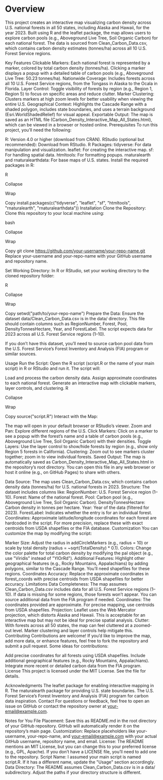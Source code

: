 # Overview
This project creates an interactive map visualizing carbon density across U.S. national forests in all 50 states, including Alaska and Hawaii, for the year 2023. Built using R and the leaflet package, the map allows users to explore carbon pools (e.g., Aboveground Live Tree, Soil Organic Carbon) for each national forest. The data is sourced from Clean_Carbon_Data.csv, which contains carbon density estimates (tonnes/ha) across all 10 U.S. Forest Service regions.

Key Features
Clickable Markers: Each national forest is represented by a marker, colored by total carbon density (tonnes/ha). Clicking a marker displays a popup with a detailed table of carbon pools (e.g., Aboveground Live Tree: 50.23 tonnes/ha).
Nationwide Coverage: Includes forests across all 10 U.S. Forest Service regions, from the Tongass in Alaska to the Ocala in Florida.
Layer Control: Toggle visibility of forests by region (e.g., Region 1, Region 5) to focus on specific areas and reduce clutter.
Marker Clustering: Clusters markers at high zoom levels for better usability when viewing the entire U.S.
Geographical Context: Highlights the Cascade Range with a shaded polygon, includes state boundaries, and uses a terrain background (Esri.WorldShadedRelief) for visual appeal.
Exportable Output: The map is saved as an HTML file (Carbon_Density_Interactive_Map_All_States.html), which can be viewed in a browser or hosted online.
Prerequisites
To run this project, you’ll need the following:

R: Version 4.0 or higher (download from CRAN).
RStudio (optional but recommended): Download from RStudio.
R Packages:
tidyverse: For data manipulation and visualization.
leaflet: For creating the interactive map.
sf: For handling spatial data.
htmltools: For formatting popups.
rnaturalearth and rnaturalearthdata: For base maps of U.S. states.
Install the required packages in R:

R

Collapse

Wrap

Copy
install.packages(c("tidyverse", "leaflet", "sf", "htmltools", "rnaturalearth", "rnaturalearthdata"))
Installation
Clone the Repository:
Clone this repository to your local machine using:

bash

Collapse

Wrap

Copy
git clone https://github.com/your-username/your-repo-name.git
Replace your-username and your-repo-name with your GitHub username and repository name.

Set Working Directory:
In R or RStudio, set your working directory to the cloned repository folder:

R

Collapse

Wrap

Copy
setwd("path/to/your-repo-name")
Prepare the Data:
Ensure the dataset data/Clean_Carbon_Data.csv is in the data/ directory. This file should contain columns such as RegionNumber, Forest, Pool, DensityTonnesHectare, Year, and ForestLabel. The script expects data for 2023 across all U.S. Forest Service regions (1–10).

If you don’t have this dataset, you’ll need to source carbon pool data from the U.S. Forest Service’s Forest Inventory and Analysis (FIA) program or similar sources.

Usage
Run the Script:
Open the R script (script.R or the name of your main script) in R or RStudio and run it. The script will:

Load and process the carbon density data.
Assign approximate coordinates to each national forest.
Generate an interactive map with clickable markers, layer controls, and clustering.
R

Collapse

Wrap

Copy
source("script.R")
Interact with the Map:

The map will open in your default browser or RStudio’s viewer.
Zoom and Pan: Explore different regions of the U.S.
Click Markers: Click on a marker to see a popup with the forest’s name and a table of carbon pools (e.g., Aboveground Live Tree, Soil Organic Carbon) with their densities.
Toggle Layers: Use the layer control to show/hide forests by region (e.g., show only Region 5 forests in California).
Clustering: Zoom out to see markers cluster together; zoom in to view individual forests.
Saved Output:
The map is automatically saved as Carbon_Density_Interactive_Map_All_States.html in the repository’s root directory. You can open this file in any web browser or host it online (e.g., on GitHub Pages) to share with others.

Data
Source: The map uses Clean_Carbon_Data.csv, which contains carbon density data (tonnes/ha) for U.S. national forests in 2023.
Structure: The dataset includes columns like:
RegionNumber: U.S. Forest Service region (1–10).
Forest: Name of the national forest.
Pool: Carbon pool (e.g., Aboveground Live Tree, Soil Organic Carbon).
DensityTonnesHectare: Carbon density in tonnes per hectare.
Year: Year of the data (filtered for 2023).
ForestLabel: Indicates whether the entry is for an individual forest.
Coordinates: Approximate latitude/longitude coordinates for each forest are hardcoded in the script. For more precision, replace these with exact centroids from USDA shapefiles or the FIA database.
Customization
You can customize the map by modifying the script:

Marker Size: Adjust the radius in addCircleMarkers (e.g., radius = 10) or scale by total density (radius = ~sqrt(TotalDensity) * 0.1).
Colors: Change the color palette for total carbon density by modifying the pal object (e.g., use "Viridis" instead of "YlOrRd").
Additional Features: Highlight other geographical features (e.g., Rocky Mountains, Appalachians) by adding polygons, similar to the Cascade Range. You’ll need shapefiles for these regions.
Coordinates Accuracy: Replace the approximate coordinates in forest_coords with precise centroids from USDA shapefiles for better accuracy.
Limitations
Data Completeness: The map assumes Clean_Carbon_Data.csv includes data for all U.S. Forest Service regions (1–10). If data is missing for some regions, those forests won’t appear. You can source additional data from the FIA program if needed.
Coordinates: The coordinates provided are approximate. For precise mapping, use centroids from USDA shapefiles.
Projection: Leaflet uses the Web Mercator projection, which distorts Alaska and Hawaii. This is acceptable for an interactive map but may not be ideal for precise spatial analysis.
Clutter: With forests across all 50 states, the map can feel cluttered at a zoomed-out level. Marker clustering and layer controls help mitigate this.
Contributing
Contributions are welcome! If you’d like to improve the map, add more data, or enhance features, feel free to fork the repository and submit a pull request. Some ideas for contributions:

Add precise coordinates for all forests using USDA shapefiles.
Include additional geographical features (e.g., Rocky Mountains, Appalachians).
Integrate more recent or detailed carbon data from the FIA program.
License
This project is licensed under the MIT License. See the  file for details.

Acknowledgments
The leaflet package for enabling interactive mapping in R.
The rnaturalearth package for providing U.S. state boundaries.
The U.S. Forest Service’s Forest Inventory and Analysis (FIA) program for carbon data inspiration.
Contact
For questions or feedback, feel free to open an issue on GitHub or contact the repository owner at your-email@example.com.

Notes for You
File Placement: Save this as README.md in the root directory of your GitHub repository. GitHub will automatically render it on the repository’s main page.
Customization: Replace placeholders like your-username, your-repo-name, and your-email@example.com with your actual GitHub username, repository name, and email.
License: The README mentions an MIT License, but you can change this to your preferred license (e.g., GPL, Apache). If you don’t have a LICENSE file, you’ll need to add one to the repository.
Script Name: I assumed your main script is named script.R. If it has a different name, update the "Usage" section accordingly.
Data Directory: The README assumes Clean_Carbon_Data.csv is in a data/ subdirectory. Adjust the paths if your directory structure is different.
